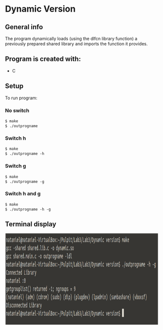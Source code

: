 # Dynamic Version

## General info
The program dynamically loads (using the dlfcn library function) a previously prepared shared library and imports the function it provides. 

## Program is created with:
* C

## Setup
To run program:
### No switch
```
$ make
$ ./outprogname
```
### Switch h
```
$ make
$ ./outprogname -h
```
### Switch g
```
$ make
$ ./outprogname -g
```
### Switch h and g
```
$ make
$ ./outprogname -h -g
```

## Terminal display
<img src ="Terminal_Dynamic.PNG" widith="400" height="300">
